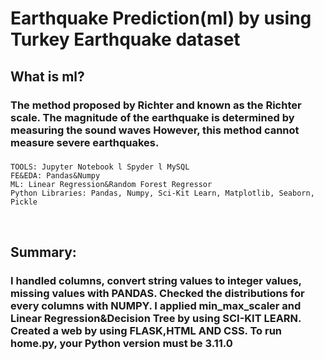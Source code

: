 # Earthquake Prediction(ml) by using Turkey Earthquake dataset


## What is ml?

  ### The method proposed by Richter and known as the Richter scale. The magnitude of the earthquake is determined by measuring the sound waves However, this method cannot measure severe earthquakes.
  ### 
  ### 


    TOOLS: Jupyter Notebook l Spyder l MySQL
    FE&EDA: Pandas&Numpy
    ML: Linear Regression&Random Forest Regressor
    Python Libraries: Pandas, Numpy, Sci-Kit Learn, Matplotlib, Seaborn, Pickle


<br>

## Summary: 

### I handled columns, convert string values to integer values, missing values with PANDAS. Checked the distributions for every columns with NUMPY. I applied min_max_scaler and Linear Regression&Decision Tree by using SCI-KIT LEARN. Created a web by using FLASK,HTML AND CSS. To run home.py, your Python version must be 3.11.0


